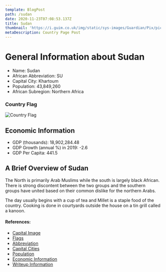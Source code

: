 ```yaml
---
template: BlogPost
path: /sudan
date: 2020-11-23T07:08:53.137Z
title: Sudan
thumbnail: 'https://i.guim.co.uk/img/static/sys-images/Guardian/Pix/pictures/2014/9/17/1410949924529/3bcaf5f6-2542-4046-a885-2be5d6499619-2060x1236.jpeg?width=700&quality=85&auto=format&fit=max&s=98ae1a7400dde0f6afef967049678cb4'
metaDescription: Country Page Post
---
```


# General Information about Sudan

- Name: Sudan
- African Abbreviation: SU
- Capital City: Khartoum
- Population: 43,849,260
- African Subregion: Northern Africa

### Country Flag
![Country Flag](https://raw.githubusercontent.com/hjnilsson/country-flags/master/png1000px/sd.png)

## Economic Information

 - GDP (thousands): 18,902,284.48
 - GDP Growth (annual %) in 2019: -2.6
 - GDP Per Capita: 441.5

## A Brief Overview of Sudan

The North is primarily Arab Muslims while the south is largely black African. There is strong discontent between the two groups and the southern groups have united based on their common dislike for the northern Arabs.

The day usually begins with a cup of tea and Millet is a staple food of the country. Cooking is done in courtyards outside the house on a tin grill called a kanoon.

#### References:
- [Capital Image](https://i.guim.co.uk/img/static/sys-images/Guardian/Pix/pictures/2014/9/17/1410949924529/3bcaf5f6-2542-4046-a885-2be5d6499619-2060x1236.jpeg?width=700&quality=85&auto=format&fit=max&s=98ae1a7400dde0f6afef967049678cb4)
- [Flags](https://github.com/hjnilsson/country-flags)
- [Abbreviation](https://planetarynames.wr.usgs.gov/Abbreviations)
- [Capital Cities](https://www.nationsonline.org/oneworld/capitals_africa.htm)
- [Population](https://www.worldometers.info/population/countries-in-africa-by-population/)
- [Economic Information](https://data.worldbank.org/)
- [Writeup Information](https://www.everyculture.com/Sa-Th/Sudan.html)
